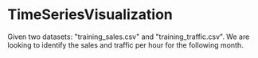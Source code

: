 # TimeSeriesVisualization
Given two datasets: "training_sales.csv" and "training_traffic.csv". We are looking to identify the sales and traffic per hour for the following month. 

